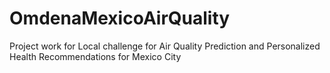 # OmdenaMexicoAirQuality
Project work for Local challenge for Air Quality Prediction and Personalized Health Recommendations for Mexico City
